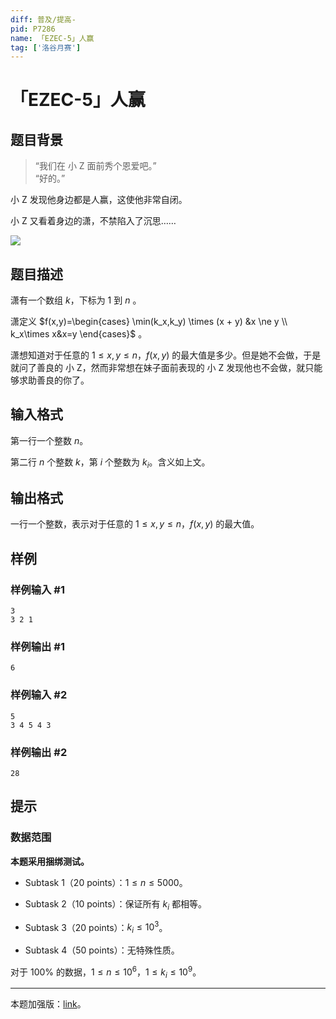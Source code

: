 ```yaml
---
diff: 普及/提高-
pid: P7286
name: 「EZEC-5」人赢
tag: ['洛谷月赛']
---
```

# 「EZEC-5」人赢
## 题目背景

> “我们在 小 Z 面前秀个恩爱吧。”\
>“好的。”

小 Z 发现他身边都是人赢，这使他非常自闭。

小 Z 又看着身边的潇，不禁陷入了沉思……

![](https://cdn.luogu.com.cn/upload/image_hosting/b1ij58kc.png)
## 题目描述

潇有一个数组 $k$，下标为 $1$ 到 $n$ 。

潇定义 $f(x,y)=\begin{cases} \min(k_x,k_y) \times (x + y) &x \ne y \\ k_x\times x&x=y \end{cases}$ 。

潇想知道对于任意的 $1 \le x,y \le n$，$f(x,y)$ 的最大值是多少。但是她不会做，于是就问了善良的 小 Z，然而非常想在妹子面前表现的 小 Z 发现他也不会做，就只能够求助善良的你了。
## 输入格式

第一行一个整数 $n$。

第二行 $n$ 个整数 $k$，第 $i$ 个整数为 $k_i$。含义如上文。
## 输出格式

一行一个整数，表示对于任意的 $1 \le x,y \le n$，$f(x,y)$ 的最大值。
## 样例

### 样例输入 #1
```
3
3 2 1
```
### 样例输出 #1
```
6
```
### 样例输入 #2
```
5
3 4 5 4 3
```
### 样例输出 #2
```
28
```
## 提示

### 数据范围

**本题采用捆绑测试。**

- Subtask 1（20 points）：$1 \le n \le 5000$。

- Subtask 2（10 points）：保证所有 $k_{i}$ 都相等。

- Subtask 3（20 points）：$k_i \le 10^3$。

- Subtask 4（50 points）：无特殊性质。

对于 $100\%$ 的数据，$1 \le n \le 10^6$，$1 \le k_{i} \le 10^9$。

------------

本题加强版：[link](https://www.luogu.com.cn/problem/P7291)。
